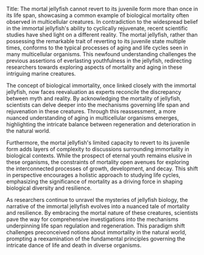 Title: The mortal jellyfish cannot revert to its juvenile form more than once in its life span, showcasing a common example of biological mortality often observed in multicellular creatures.
In contradiction to the widespread belief in the immortal jellyfish's ability to cyclically rejuvenate, recent scientific studies have shed light on a different reality. The mortal jellyfish, rather than possessing the remarkable trait of reverting to its juvenile state multiple times, conforms to the typical processes of aging and life cycles seen in many multicellular organisms. This newfound understanding challenges the previous assertions of everlasting youthfulness in the jellyfish, redirecting researchers towards exploring aspects of mortality and aging in these intriguing marine creatures.

The concept of biological immortality, once linked closely with the immortal jellyfish, now faces reevaluation as experts reconcile the discrepancy between myth and reality. By acknowledging the mortality of jellyfish, scientists can delve deeper into the mechanisms governing life span and rejuvenation in these creatures. Through this reassessment, a more nuanced understanding of aging in multicellular organisms emerges, highlighting the intricate balance between regeneration and deterioration in the natural world.

Furthermore, the mortal jellyfish's limited capacity to revert to its juvenile form adds layers of complexity to discussions surrounding immortality in biological contexts. While the prospect of eternal youth remains elusive in these organisms, the constraints of mortality open avenues for exploring the interconnected processes of growth, development, and decay. This shift in perspective encourages a holistic approach to studying life cycles, emphasizing the significance of mortality as a driving force in shaping biological diversity and resilience.

As researchers continue to unravel the mysteries of jellyfish biology, the narrative of the immortal jellyfish evolves into a nuanced tale of mortality and resilience. By embracing the mortal nature of these creatures, scientists pave the way for comprehensive investigations into the mechanisms underpinning life span regulation and regeneration. This paradigm shift challenges preconceived notions about immortality in the natural world, prompting a reexamination of the fundamental principles governing the intricate dance of life and death in diverse organisms.